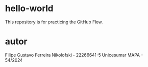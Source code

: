 # hello-world
This repository is for practicing the GitHub Flow.

# autor
Filipe Gustavo Ferreira Nikolofski - 22266641-5
Unicesumar MAPA - 54/2024

